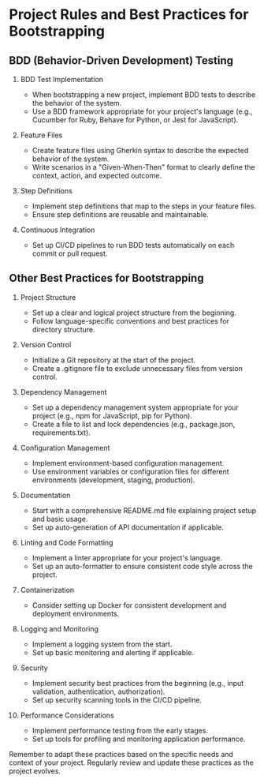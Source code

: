 # Project Rules and Best Practices for Bootstrapping

## BDD (Behavior-Driven Development) Testing

1. BDD Test Implementation
   - When bootstrapping a new project, implement BDD tests to describe the behavior of the system.
   - Use a BDD framework appropriate for your project's language (e.g., Cucumber for Ruby, Behave for Python, or Jest for JavaScript).

2. Feature Files
   - Create feature files using Gherkin syntax to describe the expected behavior of the system.
   - Write scenarios in a "Given-When-Then" format to clearly define the context, action, and expected outcome.

3. Step Definitions
   - Implement step definitions that map to the steps in your feature files.
   - Ensure step definitions are reusable and maintainable.

4. Continuous Integration
   - Set up CI/CD pipelines to run BDD tests automatically on each commit or pull request.

## Other Best Practices for Bootstrapping

1. Project Structure
   - Set up a clear and logical project structure from the beginning.
   - Follow language-specific conventions and best practices for directory structure.

2. Version Control
   - Initialize a Git repository at the start of the project.
   - Create a .gitignore file to exclude unnecessary files from version control.

3. Dependency Management
   - Set up a dependency management system appropriate for your project (e.g., npm for JavaScript, pip for Python).
   - Create a file to list and lock dependencies (e.g., package.json, requirements.txt).

4. Configuration Management
   - Implement environment-based configuration management.
   - Use environment variables or configuration files for different environments (development, staging, production).

5. Documentation
   - Start with a comprehensive README.md file explaining project setup and basic usage.
   - Set up auto-generation of API documentation if applicable.

6. Linting and Code Formatting
   - Implement a linter appropriate for your project's language.
   - Set up an auto-formatter to ensure consistent code style across the project.

7. Containerization
   - Consider setting up Docker for consistent development and deployment environments.

8. Logging and Monitoring
   - Implement a logging system from the start.
   - Set up basic monitoring and alerting if applicable.

9. Security
   - Implement security best practices from the beginning (e.g., input validation, authentication, authorization).
   - Set up security scanning tools in the CI/CD pipeline.

10. Performance Considerations
    - Implement performance testing from the early stages.
    - Set up tools for profiling and monitoring application performance.

Remember to adapt these practices based on the specific needs and context of your project. Regularly review and update these practices as the project evolves.
